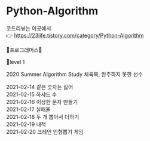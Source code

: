# Python-Algorithm
코드리뷰는 이곳에서<br>
👉 https://23life.tistory.com/category/Python-Algorithm

📖프로그래머스📖

🐤level 1

2020 Summer Algorithm Study 체육복, 완주하지 못한 선수<br>

2021-02-14 같은 숫자는 싫어<br>
2021-02-15 하샤드 수<br>
2021-02-16 이상한 문자 만들기<br>
2021-02-17 실패율<br>
2021-02-18 두 개 뽑아서 더하기<br>
2021-02-19 내적<br>
2021-02-20 크레인 인형뽑기 게임
